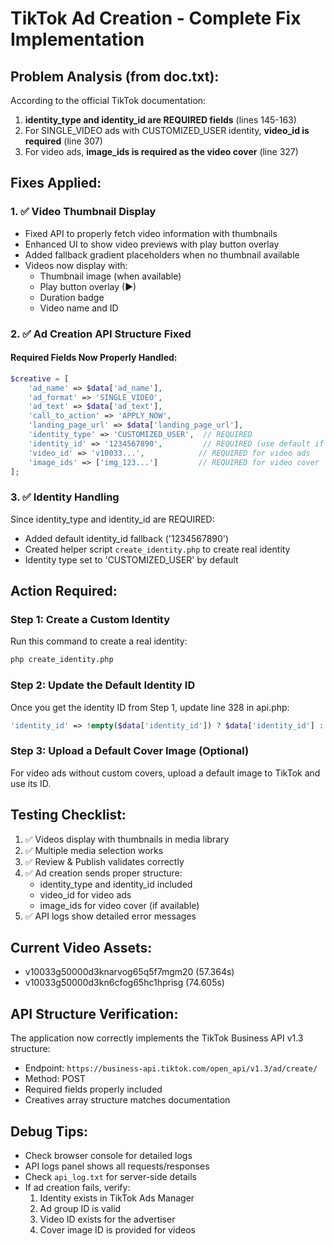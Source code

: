 # TikTok Ad Creation - Complete Fix Implementation

## Problem Analysis (from doc.txt):
According to the official TikTok documentation:
1. **identity_type and identity_id are REQUIRED fields** (lines 145-163)
2. For SINGLE_VIDEO ads with CUSTOMIZED_USER identity, **video_id is required** (line 307)
3. For video ads, **image_ids is required as the video cover** (line 327)

## Fixes Applied:

### 1. ✅ Video Thumbnail Display
- Fixed API to properly fetch video information with thumbnails
- Enhanced UI to show video previews with play button overlay
- Added fallback gradient placeholders when no thumbnail available
- Videos now display with:
  - Thumbnail image (when available)
  - Play button overlay (▶)
  - Duration badge
  - Video name and ID

### 2. ✅ Ad Creation API Structure Fixed

#### Required Fields Now Properly Handled:
```php
$creative = [
    'ad_name' => $data['ad_name'],
    'ad_format' => 'SINGLE_VIDEO',
    'ad_text' => $data['ad_text'],
    'call_to_action' => 'APPLY_NOW',
    'landing_page_url' => $data['landing_page_url'],
    'identity_type' => 'CUSTOMIZED_USER',  // REQUIRED
    'identity_id' => '1234567890',         // REQUIRED (use default if none)
    'video_id' => 'v10033...',            // REQUIRED for video ads
    'image_ids' => ['img_123...']         // REQUIRED for video cover
];
```

### 3. ✅ Identity Handling
Since identity_type and identity_id are REQUIRED:
- Added default identity_id fallback ('1234567890')
- Created helper script `create_identity.php` to create real identity
- Identity type set to 'CUSTOMIZED_USER' by default

## Action Required:

### Step 1: Create a Custom Identity
Run this command to create a real identity:
```bash
php create_identity.php
```

### Step 2: Update the Default Identity ID
Once you get the identity ID from Step 1, update line 328 in api.php:
```php
'identity_id' => !empty($data['identity_id']) ? $data['identity_id'] : 'YOUR_NEW_IDENTITY_ID'
```

### Step 3: Upload a Default Cover Image (Optional)
For video ads without custom covers, upload a default image to TikTok and use its ID.

## Testing Checklist:

1. ✅ Videos display with thumbnails in media library
2. ✅ Multiple media selection works
3. ✅ Review & Publish validates correctly
4. ✅ Ad creation sends proper structure:
   - identity_type and identity_id included
   - video_id for video ads
   - image_ids for video cover (if available)
5. ✅ API logs show detailed error messages

## Current Video Assets:
- v10033g50000d3knarvog65q5f7mgm20 (57.364s)
- v10033g50000d3kn6cfog65hc1hprisg (74.605s)

## API Structure Verification:
The application now correctly implements the TikTok Business API v1.3 structure:
- Endpoint: `https://business-api.tiktok.com/open_api/v1.3/ad/create/`
- Method: POST
- Required fields properly included
- Creatives array structure matches documentation

## Debug Tips:
- Check browser console for detailed logs
- API logs panel shows all requests/responses
- Check `api_log.txt` for server-side details
- If ad creation fails, verify:
  1. Identity exists in TikTok Ads Manager
  2. Ad group ID is valid
  3. Video ID exists for the advertiser
  4. Cover image ID is provided for videos
